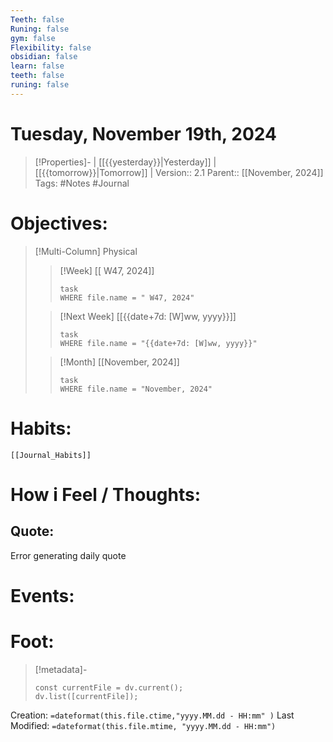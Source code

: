 ```yaml
---
Teeth: false
Runing: false
gym: false
Flexibility: false
obsidian: false
learn: false
teeth: false
runing: false
---
```

# Tuesday, November 19th, 2024
>[!Properties]- | [[{{yesterday}}|Yesterday]] | [[{{tomorrow}}|Tomorrow]] |
>Version:: 2.1
>Parent:: [[November, 2024]]
>Tags: #Notes #Journal 

# Objectives:
>[!Multi-Column] Physical
>>[!Week] [[ W47, 2024]]
>>```dataview
>>task
>>WHERE file.name = " W47, 2024"
>>```
>
>>[!Next Week] [[{{date+7d: [W]ww, yyyy}}]]
>>```dataview
>>task
>>WHERE file.name = "{{date+7d: [W]ww, yyyy}}"
>>```
>
>>[!Month] [[November, 2024]]
>>```dataview
>>task
>>WHERE file.name = "November, 2024"
>>```
>
# Habits:
```meta-bind-embed
[[Journal_Habits]]
```

# How i Feel  /  Thoughts:



## Quote:
Error generating daily quote

# Events:



# Foot:

>[!metadata]-
>```dataviewjs
>const currentFile = dv.current();
>dv.list([currentFile]);
>```

Creation:          `=dateformat(this.file.ctime,"yyyy.MM.dd - HH:mm" )`
Last Modified:  `=dateformat(this.file.mtime, "yyyy.MM.dd - HH:mm")`

